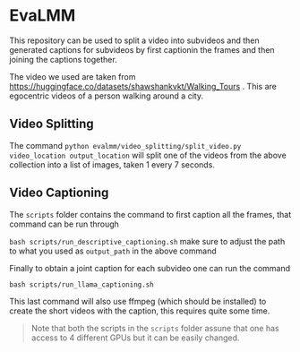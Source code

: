 # EvaLMM

This repository can be used to split a video into subvideos and then generated captions for subvideos by first captionin the frames and then joining the captions together.

The video we used are taken from https://huggingface.co/datasets/shawshankvkt/Walking_Tours . This are egocentric videos of a person walking around a city.

## Video Splitting

The command `python evalmm/video_splitting/split_video.py video_location output_location` will split one of the videos from the above collection into a list of images, taken 1 every 7 seconds.

## Video Captioning

The `scripts` folder contains the command to first caption all the frames, that command can be run through 

`bash scripts/run_descriptive_captioning.sh` make sure to adjust the path to what you used as `output_path` in the above command

Finally to obtain a joint caption for each subvideo one can run the command

`bash scripts/run_llama_captioning.sh`

This last command will also use ffmpeg (which should be installed) to create the short videos with the caption, this requires quite some time.

> Note that both the scripts in the `scripts` folder assune that one has access to 4 different GPUs but it can be easily changed.
